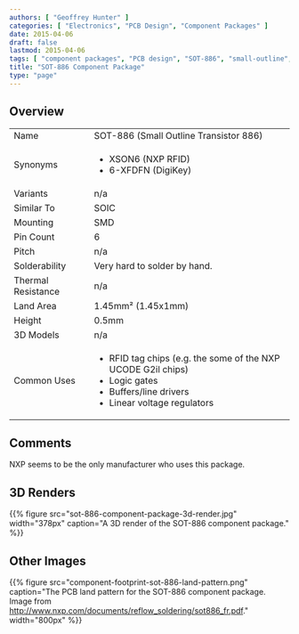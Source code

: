 ```yaml
---
authors: [ "Geoffrey Hunter" ]
categories: [ "Electronics", "PCB Design", "Component Packages" ]
date: 2015-04-06
draft: false
lastmod: 2015-04-06
tags: [ "component packages", "PCB design", "SOT-886", "small-outline", "transistor", "XSON-6", "6-XFDFN" ]
title: "SOT-886 Component Package"
type: "page"
---
```


## Overview

<table>
  <tbody>
    <tr>
      <td>Name</td>
      <td>SOT-886 (Small Outline Transistor 886)</td>
    </tr>
    <tr>
      <td>Synonyms</td>
      <td>
      <ul>
      <li>XSON6 (NXP RFID)</li>
      <li>6-XFDFN (DigiKey)</li>
      </ul>
      </td>
    </tr>
    <tr>
      <td>Variants</td>
      <td>n/a</td>
    </tr>
    <tr>
      <td>Similar To</td>
      <td>SOIC</td>
    </tr>
    <tr>
      <td>Mounting</td>
      <td>SMD</td>
    </tr>
    <tr>
      <td>Pin Count</td>
      <td>6</td>
    </tr>
    <tr>
      <td>Pitch</td>
      <td>n/a</td>
    </tr>
    <tr>
      <td>Solderability</td>
      <td>Very hard to solder by hand.</td>
    </tr>
    <tr>
      <td>Thermal Resistance</td>
      <td>n/a</td>
    </tr>
    <tr>
      <td>Land Area</td>
      <td>1.45mm² (1.45x1mm)</td>
    </tr>
    <tr>
      <td>Height</td>
      <td>0.5mm</td>
    </tr>
    <tr>
      <td>3D Models</td>
      <td>n/a</td>
    </tr>
    <tr>
      <td>Common Uses</td>
      <td>
      <ul>
      <li>RFID tag chips (e.g. the some of the NXP UCODE G2il chips)</li>
      <li>Logic gates</li>
      <li>Buffers/line drivers</li>
      <li>Linear voltage regulators</li>
      </ul>
      </td>
    </tr>
  </tbody>
</table>

## Comments

NXP seems to be the only manufacturer who uses this package.

## 3D Renders

{{% figure src="sot-886-component-package-3d-render.jpg" width="378px" caption="A 3D render of the SOT-886 component package." %}}

## Other Images

{{% figure src="component-footprint-sot-886-land-pattern.png" caption="The PCB land pattern for the SOT-886 component package. Image from http://www.nxp.com/documents/reflow_soldering/sot886_fr.pdf." width="800px" %}}
